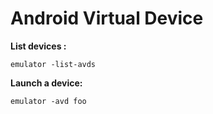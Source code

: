# Android Virtual Device

**List devices :**
```
emulator -list-avds
```

**Launch a device:**
```
emulator -avd foo
```
